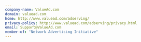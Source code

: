 ```yaml
---
company-name: ValueAd.com
domain: valuead.com
home: http://www.valuead.com/adserving/
privacy-policy: http://www.valuead.com/adserving/privacy.html
email: Support@ValueAd.com
member-of: "Network Advertising Initiative"
---
```





